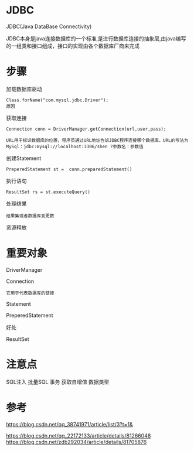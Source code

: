 # JDBC

JDBC(Java DataBase Connectivity)

JDBC本身是java连接数据库的一个标准,是进行数据库连接的抽象层,由java编写的一组类和接口组成，接口的实现由各个数据库厂商来完成






























# 步骤

加载数据库驱动

	Class.forName("com.mysql.jdbc.Driver");
	原因
	
获取连接

	Connection conn = DriverManager.getConnection(url,user,pass); 
	
	URL用于标识数据库的位置，程序员通过URL地址告诉JDBC程序连接哪个数据库，URL的写法为
	MySql：jdbc:mysql://localhost:3306/shen ?参数名：参数值
	
创建Statement

	PreperedStatement st =  conn.preparedStatement()
	
执行语句

	ResultSet rs = st.executeQuery()
	
处理结果

	结果集或者数据库变更数
	
	
资源释放
	
	
	
	
	

# 重要对象

DriverManager


Connection

	它用于代表数据库的链接
	
	
Statement	
	
PreperedStatement

好处

ResultSet



# 注意点

SQL注入
批量SQL
事务
获取自增值
数据类型


# 参考

https://blog.csdn.net/qq_38741971/article/list/3?t=1&


https://blog.csdn.net/qq_22172133/article/details/81266048
https://blog.csdn.net/zdb292034/article/details/81705876


